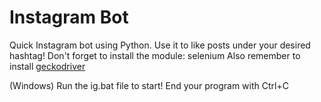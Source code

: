 # Instagram Bot

Quick Instagram bot using Python. Use it to like posts under your desired hashtag!
Don't forget to install the module: selenium
Also remember to install [geckodriver](https://github.com/mozilla/geckodriver/releases)

(Windows) Run the ig.bat file to start!
End your program with Ctrl+C
